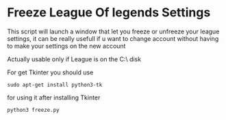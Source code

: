 # Freeze League Of legends Settings

This script will launch a window that let you freeze or unfreeze your league settings, it can be really usefull if u want to change account without having to make your settings on the new account

Actually usable only if League is on the C:\ disk 

For get Tkinter you should use 

```
sudo apt-get install python3-tk
```

for using it after installing Tkinter

```
python3 freeze.py
```